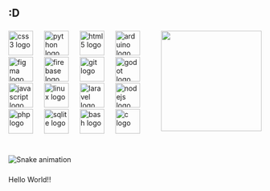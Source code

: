 <h2 align="left">:D</h2>

###

<img align="right" height="200" src="https://external-content.duckduckgo.com/iu/?u=https%3A%2F%2Fwww.pngplay.com%2Fwp-content%2Fuploads%2F12%2FSnorlax-Pokemon-PNG-HD-Images.png&f=1&nofb=1&ipt=239572b285cd9982dee23b627a719a82c057747d7a04d68f3adbbdfec0c83d9d"  />

###

<div align="left">
  <img src="https://cdn.jsdelivr.net/gh/devicons/devicon/icons/css3/css3-original.svg" height="49" alt="css3 logo"  />
  <img width="14" />
  <img src="https://cdn.jsdelivr.net/gh/devicons/devicon/icons/python/python-original.svg" height="49" alt="python logo"  />
  <img width="14" />
  <img src="https://cdn.jsdelivr.net/gh/devicons/devicon/icons/html5/html5-original.svg" height="49" alt="html5 logo"  />
  <img width="14" />
  <img src="https://cdn.jsdelivr.net/gh/devicons/devicon/icons/arduino/arduino-original.svg" height="49" alt="arduino logo"  />
  <img width="14" />
  <img src="https://cdn.jsdelivr.net/gh/devicons/devicon/icons/figma/figma-original.svg" height="49" alt="figma logo"  />
  <img width="14" />
  <img src="https://cdn.jsdelivr.net/gh/devicons/devicon/icons/firebase/firebase-plain.svg" height="49" alt="firebase logo"  />
  <img width="14" />
  <img src="https://cdn.jsdelivr.net/gh/devicons/devicon/icons/git/git-original.svg" height="49" alt="git logo"  />
  <img width="14" />
  <img src="https://cdn.jsdelivr.net/gh/devicons/devicon/icons/godot/godot-original.svg" height="49" alt="godot logo"  />
  <img width="14" />
  <img src="https://cdn.jsdelivr.net/gh/devicons/devicon/icons/javascript/javascript-original.svg" height="49" alt="javascript logo"  />
  <img width="14" />
  <img src="https://cdn.jsdelivr.net/gh/devicons/devicon/icons/linux/linux-original.svg" height="49" alt="linux logo"  />
  <img width="14" />
  <img src="https://cdn.jsdelivr.net/gh/devicons/devicon/icons/laravel/laravel-original.svg" height="49" alt="laravel logo"  />
  <img width="14" />
  <img src="https://cdn.jsdelivr.net/gh/devicons/devicon/icons/nodejs/nodejs-original.svg" height="49" alt="nodejs logo"  />
  <img width="14" />
  <img src="https://cdn.jsdelivr.net/gh/devicons/devicon/icons/php/php-original.svg" height="49" alt="php logo"  />
  <img width="14" />
  <img src="https://cdn.jsdelivr.net/gh/devicons/devicon/icons/sqlite/sqlite-original.svg" height="49" alt="sqlite logo"  />
  <img width="14" />
  <img src="https://cdn.jsdelivr.net/gh/devicons/devicon/icons/bash/bash-original.svg" height="49" alt="bash logo"  />
  <img width="14" />
  <img src="https://cdn.jsdelivr.net/gh/devicons/devicon/icons/c/c-original.svg" height="49" alt="c logo"  />
</div>

###

<br clear="both">

<img src="https://raw.githubusercontent.com/PomeZzz/PomeZzz/output/snake.svg" alt="Snake animation" />

###

<p align="left">Hello World!!</p>

###

